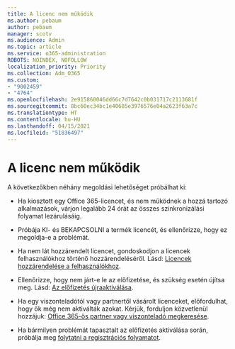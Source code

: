 ```yaml
---
title: A licenc nem működik
ms.author: pebaum
author: pebaum
manager: scotv
ms.audience: Admin
ms.topic: article
ms.service: o365-administration
ROBOTS: NOINDEX, NOFOLLOW
localization_priority: Priority
ms.collection: Adm_O365
ms.custom:
- "9002459"
- "4764"
ms.openlocfilehash: 2e915860046dd66c7d7642c0b031717c2113681f
ms.sourcegitcommit: 8bc60ec34bc1e40685e3976576e04a2623f63a7c
ms.translationtype: HT
ms.contentlocale: hu-HU
ms.lasthandoff: 04/15/2021
ms.locfileid: "51836497"
---
```

# <a name="license-not-working"></a>A licenc nem működik

A következőkben néhány megoldási lehetőséget próbálhat ki:

- Ha kiosztott egy Office 365-licencet, és nem működnek a hozzá tartozó alkalmazások, várjon legalább 24 órát az összes szinkronizálási folyamat lezárulásáig. 

- Próbája KI- és BEKAPCSOLNI a termék licencét, és ellenőrizze, hogy ez megoldja-e a problémát. 

- Ha nem lát hozzárendelt licencet, gondoskodjon a licencek felhasználókhoz történő hozzárendeléséről. Lásd: [Licencek hozzárendelése a felhasználókhoz](https://docs.microsoft.com/microsoft-365/admin/manage/assign-licenses-to-users?view=o365-worldwide).

- Ellenőrizze, hogy nem járt-e le az előfizetése, és szükség esetén újítsa meg. Lásd: [Az előfizetés újraaktiválása](https://docs.microsoft.com/alchemyinsights/reactivate-your-subscription). 

- Ha egy viszonteladótól vagy partnertől vásárolt licenceket, előfordulhat, hogy ők még nem aktiválták azokat. Kérjük, forduljon közvetlenül hozzájuk: [Office 365-ös partner vagy viszonteladó megkeresése](https://docs.microsoft.com//microsoft-365/admin/manage/find-your-partner-or-reseller).

- Ha bármilyen problémát tapasztalt az előfizetés aktiválása során, próbálja meg [folytatni a regisztrációs folyamatot](https://go.microsoft.com/fwlink/?linkid=2126800).
